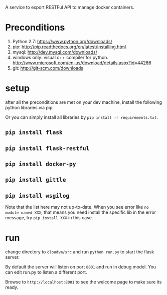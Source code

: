 A service to export RESTFul API to manage docker containers.

# Preconditions
1. Python 2.7: https://www.python.org/downloads/
2. pip: http://pip.readthedocs.org/en/latest/installing.html
3. mysql: http://dev.mysql.com/downloads/
4. windows only: visual c++ compiler for python. http://www.microsoft.com/en-us/download/details.aspx?id=44266
5. git: http://git-scm.com/downloads

# setup
after all the preconditions are met on your dev machine, install the following python libraries via pip.

Or you can simply install all libraries by `pip install -r requirements.txt`.
## `pip install flask`
## `pip install flask-restful`
## `pip install docker-py`
## `pip install gittle`
## `pip install wsgilog`

Note that the list here may not up-to-date. When you see error like `no module named XXX`, that means you need install
the specific lib in the error message, try `pip install XXX` in this case.

# run
change directory to `cloudvm/src` and run `python run.py` to start the flask server.

By default the server will listen on port `8001` and run in debug model. You can edit run.py to listen a different port.

Browse to `http://localhost:8001` to see the welcome page to make sure its ready.